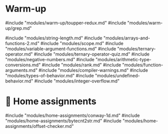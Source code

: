 # Warm-up
#include "modules/warm-up/toupper-redux.md"
#include "modules/warm-up/grep.md"

#include "modules/string-length.md"
#include "modules/arrays-and-functions-2.md"
#include "modules/scope.md"
#include "modules/variable-argument-functions.md"
#include "modules/ternary-operator.md"
#include "modules/ternary-operator-quiz.md"
#include "modules/negative-numbers.md"
#include "modules/arithmetic-type-conversions.md"
#include "modules/rank.md"
#include "modules/function-arguments.md"
#include "modules/compiler-warnings.md"
#include "modules/types-of-behavior.md"
#include "modules/undefined-behavior.md"
#include "modules/integer-overflow.md"

# :wrench: Home assignments

#include "modules/home-assignments/conway-1d.md"
#include "modules/home-assignments/bytecnt2str.md"
#include "modules/home-assignments/offset-checker.md"
